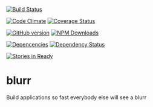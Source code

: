 [![Build Status](https://travis-ci.org/jfugett/blurr.svg?branch=development)](https://travis-ci.org/jfugett/blurr)

[![Code Climate](https://codeclimate.com/github/jfugett/blurr.png)](https://codeclimate.com/github/jfugett/blurr)
[![Coverage Status](https://coveralls.io/repos/jfugett/blurr/badge.png)](https://coveralls.io/r/jfugett/blurr)

[![GitHub version](https://badge.fury.io/gh/jfugett%2Fblurr.png)](http://badge.fury.io/gh/jfugett%2Fblurr)
[![NPM Downloads](https://img.shields.io/npm/blurr/localeval.svg)](https://www.npmjs.org/package/blurr)

[![Depencencies](https://david-dm.org/jfugett/blurr.png)](https://david-dm.org/jfugett/blurr)
[![Dependency Status](https://gemnasium.com/jfugett/blurr.svg)](https://gemnasium.com/jfugett/blurr)

[![Stories in Ready](https://badge.waffle.io/jfugett/blurr.png?label=ready&title=Ready)](https://waffle.io/jfugett/blurr)

blurr
=====

Build applications so fast everybody else will see a blurr

